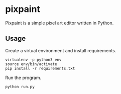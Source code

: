 # pixpaint

Pixpaint is a simple pixel art editor written in Python.

## Usage

Create a virtual environment and install requirements.

    virtualenv -p python3 env
    source env/bin/activate
    pip install -r requirements.txt

Run the program.

    python run.py

